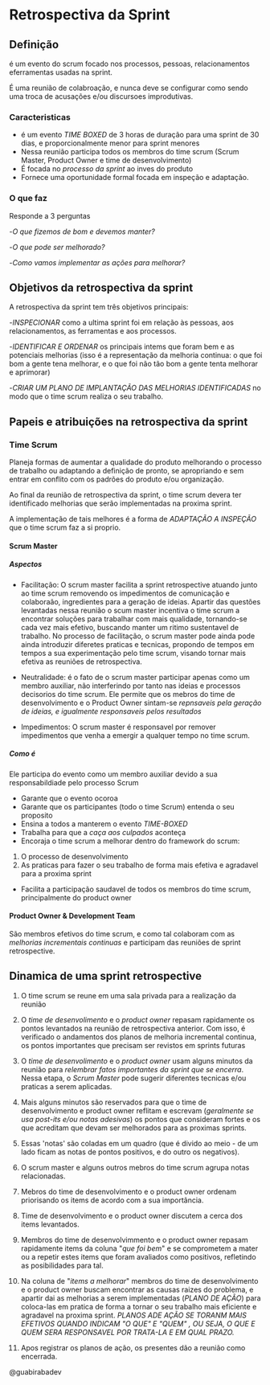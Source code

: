 # Retrospectiva da Sprint

## Definição
é um evento do scrum focado nos processos, pessoas, relacionamentos eferramentas usadas na sprint.

É uma reunião de colabroação, e nunca deve se configurar como sendo uma troca de acusações e/ou discursoes improdutivas.

### Caracteristicas

- é um evento *TIME BOXED* de 3 horas de duração para uma sprint de 30 dias, e proporcionalmente menor para sprint menores
- Nessa reunião participa todos os membros do time scrum (Scrum Master, Product Owner e time de desenvolvimento)
- É focada no *processo da sprint* ao inves do produto
- Fornece uma oportunidade formal focada em inspeção e adaptação.


### O que faz
Responde a 3 perguntas

-*O que fizemos de bom e devemos manter?*

-*O que pode ser melhorado?*

-*Como vamos implementar as ações para melhorar?*

## Objetivos da retrospectiva da sprint

A retrospectiva da sprint tem três objetivos principais:

-*INSPECIONAR* como a ultima sprint foi em relação às pessoas, aos relacionamentos, as ferramentas e aos processos.

-*IDENTIFICAR E ORDENAR* os principais intems que foram bem e as potenciais melhorias (isso é a representação da melhoria continua: o que foi bom a gente tena melhorar, e o que foi não tão bom a gente tenta melhorar e aprimorar)

-*CRIAR UM PLANO DE IMPLANTAÇÃO DAS MELHORIAS IDENTIFICADAS* no modo que o time scrum realiza o seu trabalho.


## Papeis e atribuições na retrospectiva da sprint

### Time Scrum

Planeja formas de aumentar a qualidade do produto melhorando o processo de trabalho ou adaptando a definição de pronto, se apropriando e sem entrar em conflito com os padrões do produto e/ou organização.

Ao final da reunião de retrospectiva da sprint, o time scrum devera ter identificado melhorias que serão implementadas na proxima sprint.

A implementação de tais melhores é a forma de *ADAPTAÇÃO A INSPEÇÃO* que o time scrum faz a si proprio.

#### Scrum Master

##### Aspectos
- Facilitação: O scrum master facilita a sprint retrospective atuando junto ao time scrum removendo os impedimentos de comunicação e colaboraão, ingredientes para a geração de ideias. Apartir das questões levantadas nessa reunião o scum master incentiva o time scrum a encontrar soluções para trabalhar com mais qualidade, tornando-se cada vez mais efetivo, buscando manter um ritimo sustentavel de trabalho. No processo de facilitação, o scrum master pode ainda pode ainda introduzir diferetes praticas e tecnicas, propondo de tempos em tempos a sua experimentação pelo time scrum, visando tornar mais efetiva as reuniões de retrospectiva.


- Neutralidade: é o fato de o scrum master participar apenas como um membro auxiliar, não interferindo por tanto nas ideias e processos decisorios do time scrum. Ele permite que os mebros do time de desenvolvimento e o Product Owner sintam-se *repnsaveis pela geração de ideias, e igualmente responsaveis pelos resultados*


- Impedimentos: O scrum master é responsavel por remover impedimentos que venha a emergir a qualquer tempo no time scrum.



##### Como é
Ele participa do evento como um membro auxiliar devido a sua responsabildiade pelo processo Scrum

- Garante que o evento ocoroa
- Garante que os participantes (todo o time Scrum)  entenda o seu proposito
- Ensina a todos a manterem o evento *TIME-BOXED*
- Trabalha para que a _caça aos culpados_ aconteça
- Encoraja o time scrum a melhorar dentro do framework do scrum:

1) O processo de desenvolvimento
2) As praticas para fazer o seu trabalho de forma mais efetiva e agradavel para a proxima sprint

- Facilita a participação saudavel de todos os membros do time scrum, principalmente do product owner
  
#### Product Owner & Development Team

São membros efetivos do time scrum, e como tal colaboram com as *melhorias incrementais continuas* e participam das reuniões de sprint retrospective.



## Dinamica de uma sprint retrospective

1) O time scrum se reune em uma sala privada para a realização da reunião

2) O *time de desenvolimento* e o *product owner* repasam rapidamente os pontos levantados na reunião de retrospectiva anterior. Com isso, é verificado o andamentos dos planos de melhoria incremental continua, os pontos importantes que precisam ser revistos em sprints futuras

3) O *time de desenvolimento* e o *product owner* usam alguns minutos da reunião para _relembrar fatos importantes da sprint que se encerra_. Nessa etapa, o *Scrum Master* pode sugerir diferentes tecnicas e/ou praticas a serem aplicadas.

4) Mais alguns minutos são reservados para que o time de desenvolvimento e product owner reflitam e escrevam (_geralmente se usa post-its e/ou notas adesivas_) os pontos que consideram fortes e os que acreditam que devam ser melhorados para as proximas sprints.

5) Essas 'notas' são coladas em um quadro (que é divido ao meio - de um lado ficam as notas de pontos positivos, e do outro os negativos).

6) O scrum master e alguns outros mebros do time scrum agrupa notas relacionadas.

7) Mebros do time de desenvolvimento e o product owner ordenam priorisando os items de acordo com a sua importância.

8) Time de desenvolvimento e o product owner discutem a cerca dos items levantados.

9) Membros do time de desenvolvimmento e o product owner repasam rapidamente items da coluna "*que foi bem*" e se comprometem a mater ou a repetir estes items que foram avaliados como positivos, refletindo as posibilidades para tal.

10) Na coluna de "*items a melhorar*" membros do time de desenvolvimento e o product owner buscam encontrar as causas raizes do problema, e apartir dai as melhorias a serem implementadas (*PLANO DE AÇÃO*) para coloca-las em pratica de forma a tornar o seu trabalho mais eficiente e agradavel na proxima sprint.
 *PLANOS ADE AÇÃO SE TORANM MAIS EFETIVOS QUANDO INDICAM "_O QUE_" E "_QUEM_" , OU SEJA, O QUE E QUEM SERA RESPONSAVEL POR TRATA-LA E EM QUAL PRAZO.*

11) Apos registrar os planos de ação, os presentes dão a reunião como encerrada.


@guabirabadev